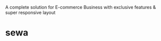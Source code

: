 A complete solution for E-commerce Business with exclusive features & super responsive layout
# sewa
